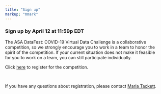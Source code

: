 ```yaml
---
title: "Sign up"
markup: "mmark"
---
```


### Sign up by April 12 at 11:59p EDT 

The ASA DataFest: COVID-19 Virtual Data Challenge is a collaborative competition, so we strongly encourage you to work in a team to honor the spirit of the competition. If your current situation does not make it feasible for you to work on a team, you can still participate individually. 

<a href="https://forms.office.com/Pages/ResponsePage.aspx?id=TsVyyzFKnk2xSh6jbfrJTBw0r2_bKCVMs9lST1_-2sxUN08xUjRSOEdIUk5IMTA5MUQxMUhIMkxWVy4u"><i class="fas fa-user-plus fa-2x" style="color:#33986"></i></a> Click [here](https://forms.office.com/Pages/ResponsePage.aspx?id=TsVyyzFKnk2xSh6jbfrJTBw0r2_bKCVMs9lST1_-2sxUN08xUjRSOEdIUk5IMTA5MUQxMUhIMkxWVy4u) to register for the competition. 

<br>

If you have any questions about registration, please contact [Maria Tackett](mailto:maria.tackett@duke.edu).